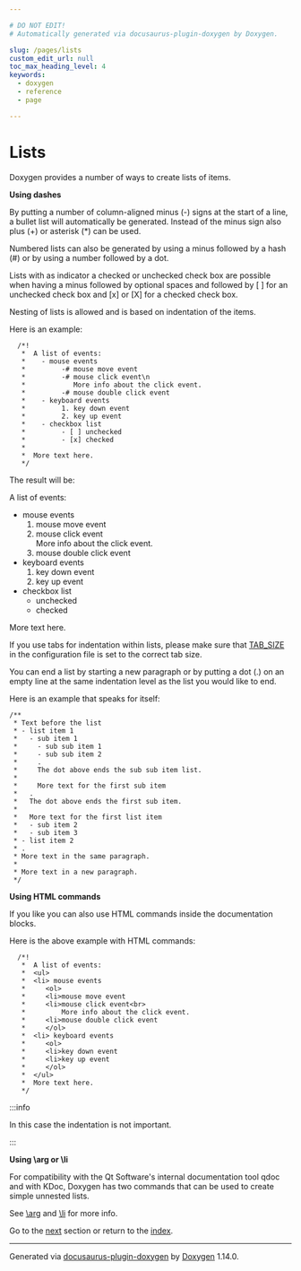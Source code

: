 ```yaml
---

# DO NOT EDIT!
# Automatically generated via docusaurus-plugin-doxygen by Doxygen.

slug: /pages/lists
custom_edit_url: null
toc_max_heading_level: 4
keywords:
  - doxygen
  - reference
  - page

---
```


<div class="doxyPage">

# Lists




<p>Doxygen provides a number of ways to create lists of items.</p>


<p><b>Using dashes</b></p>


<p>By putting a number of column-aligned minus (<span class="doxyComputerOutput">-</span>) signs at the start of a line, a bullet list will automatically be generated. Instead of the minus sign also plus (<span class="doxyComputerOutput">+</span>) or asterisk (<span class="doxyComputerOutput">*</span>) can be used.</p>


<p>Numbered lists can also be generated by using a minus followed by a hash (<span class="doxyComputerOutput">#</span>) or by using a number followed by a dot.</p>


<p>Lists with as indicator a checked or unchecked check box are possible when having a minus followed by optional spaces and followed by <span class="doxyComputerOutput">[ ]</span> for an unchecked check box and <span class="doxyComputerOutput">[x]</span> or <span class="doxyComputerOutput">[X]</span> for a checked check box.</p>


<p>Nesting of lists is allowed and is based on indentation of the items.</p>


<p>Here is an example:</p>



<pre><code>  /*! 
   *  A list of events:
   *    - mouse events
   *         -# mouse move event
   *         -# mouse click event\n
   *            More info about the click event.
   *         -# mouse double click event
   *    - keyboard events
   *         1. key down event
   *         2. key up event
   *    - checkbox list
   *         - [ ] unchecked
   *         - [x] checked
   *
   *  More text here.
   */
</code></pre>


<p>The result will be:</p>


<p>A list of events:</p>


<ul class="doxyList ">
<li>mouse events

<ol class="doxyList" type="1">
<li>mouse move event</li>
<li>mouse click event
<br/>
 More info about the click event.</li>
<li>mouse double click event</li>
</ol></li>
<li>keyboard events

<ol class="doxyList" type="1">
<li>key down event</li>
<li>key up event</li>
</ol></li>
<li>checkbox list

<ul class="doxyList  check">
<li class="unchecked">unchecked</li>
</ul>

<ul class="doxyList  check">
<li class="checked">checked</li>
</ul></li>
</ul>

<p>More text here.</p>


<p>If you use tabs for indentation within lists, please make sure that <a href="/web-doxygen/docs/pages/config/#cfg_tab_size">TAB_SIZE</a> in the configuration file is set to the correct tab size.</p>


<p>You can end a list by starting a new paragraph or by putting a dot (<span class="doxyComputerOutput">.</span>) on an empty line at the same indentation level as the list you would like to end.</p>


<p>Here is an example that speaks for itself:</p>



<pre><code>/**
 * Text before the list
 * - list item 1
 *   - sub item 1
 *     - sub sub item 1
 *     - sub sub item 2
 *     . 
 *     The dot above ends the sub sub item list.
 *
 *     More text for the first sub item
 *   .
 *   The dot above ends the first sub item.
 *
 *   More text for the first list item
 *   - sub item 2
 *   - sub item 3
 * - list item 2
 * .
 * More text in the same paragraph.
 *
 * More text in a new paragraph.
 */
</code></pre>


<p><b>Using HTML commands</b></p>


<p>If you like you can also use HTML commands inside the documentation blocks.</p>


<p>Here is the above example with HTML commands:</p>



<pre><code>  /*! 
   *  A list of events:
   *  &lt;ul&gt;
   *  &lt;li&gt; mouse events
   *     &lt;ol&gt;
   *     &lt;li&gt;mouse move event
   *     &lt;li&gt;mouse click event&lt;br&gt;
   *         More info about the click event.
   *     &lt;li&gt;mouse double click event
   *     &lt;/ol&gt;
   *  &lt;li&gt; keyboard events
   *     &lt;ol&gt;     
   *     &lt;li&gt;key down event
   *     &lt;li&gt;key up event
   *     &lt;/ol&gt;
   *  &lt;/ul&gt;
   *  More text here.
   */
</code></pre>



:::info
<p>In this case the indentation is not important.</p>
:::


<p><b>Using \arg or \li</b></p>


<p>For compatibility with the Qt Software's internal documentation tool qdoc and with KDoc, Doxygen has two commands that can be used to create simple unnested lists.</p>


<p>See <a href="/web-doxygen/docs/pages/commands/#cmdarg">\arg</a> and <a href="/web-doxygen/docs/pages/commands/#cmdli">\li</a> for more info.</p>

 
Go to the <a href="/docs/pages/grouping/">next</a> section or return to the
 <a href="/docs/">index</a>.


<hr/>

<p class="doxyGeneratedBy">Generated via <a href="https://github.com/xpack/docusaurus-plugin-doxygen">docusaurus-plugin-doxygen</a> by <a href="https://www.doxygen.nl">Doxygen</a> 1.14.0.</p>

</div>
